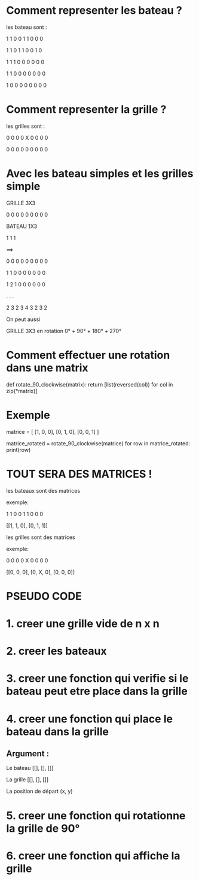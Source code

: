 # Comment representer les bateau ?

les bateau sont :

1 1 0
0 1 1
0 0 0

1 1 0
1 1 0
0 1 0

1 1 1
0 0 0
0 0 0

1 1 0
0 0 0
0 0 0

1 0 0
0 0 0
0 0 0

# Comment representer la grille ?

les grilles sont :

0 0 0
0 X 0
0 0 0

0 0 0
0 0 0
0 0 0

# Avec les bateau simples et les grilles simple

GRILLE 3X3

0 0 0
0 0 0
0 0 0

BATEAU 1X3

1 1 1

==>

0 0 0
0 0 0
0 0 0

1 1 0
0 0 0
0 0 0

1 2 1
0 0 0
0 0 0

.
.
.

2 3 2
3 4 3
2 3 2

On peut aussi

GRILLE 3X3 en rotation 0° + 90° + 180° + 270°

# Comment effectuer une rotation dans une matrix

def rotate_90_clockwise(matrix):
    return [list(reversed(col)) for col in zip(*matrix)]

# Exemple
matrice = [
    [1, 0, 0],
    [0, 1, 0],
    [0, 0, 1]
]

matrice_rotated = rotate_90_clockwise(matrice)
for row in matrice_rotated:
    print(row)

# TOUT SERA DES MATRICES !

les bateaux sont des matrices

exemple:

1 1 0
0 1 1
0 0 0

[[1, 1, 0], [0, 1, 1]]

les grilles sont des matrices

exemple:

0 0 0
0 X 0
0 0 0

[[0, 0, 0], [0, X, 0], [0, 0, 0]]

# PSEUDO CODE

# 1. creer une grille vide de n x n

# 2. creer les bateaux

# 3. creer une fonction qui verifie si le bateau peut etre place dans la grille

# 4. creer une fonction qui place le bateau dans la grille

## Argument : 

Le bateau [[], [], []]

La grille [[], [], []]

La position de départ (x, y)

# 5. creer une fonction qui rotationne la grille de 90°

# 6. creer une fonction qui affiche la grille

